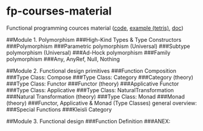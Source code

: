 fp-courses-material
===================

Functional programming cources material ([code](), [example (tetris)](), [doc](https://docs.google.com/document/d/1lrveT7nNJZFmhN3h3eBdK71KTquFabyxAdk0xY2nigI/edit?usp=sharing))

##Module 1. Polymorphism
###High-Kind Types & Type Constructors
###Polymorphism
###Parametric polymorphism (Universal)
###Subtype polymorphism (Universal)
###Ad-Hock polymorphism
###Family polymorphism
###Any, AnyRef, Null, Nothing

##Module 2. Functional design primitives
###Function Composition
###Type Class: Compose
###Type Class: Category
###Category (theory)
###Type Class: Functor
###Functor (theory)
###Applicative Functor
###Type Class: Applicative
###Type Class: NaturalTransformation
###Natural Transformation (theory)
###Type Class: Monad
###Monad (theory)
###Functor, Applicative & Monad (Type Classes) general overview:
###Special Functions
###Kleisli Category

##Module 3. Functional design 
###Function Definition
###ANEX:
